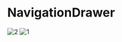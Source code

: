 # NavigationDrawer
![2](https://user-images.githubusercontent.com/77914510/106548971-02876880-6536-11eb-9d1c-9012a8eb7391.jpg)
![1](https://user-images.githubusercontent.com/77914510/106548976-04e9c280-6536-11eb-89af-2984bff280b6.jpg)
